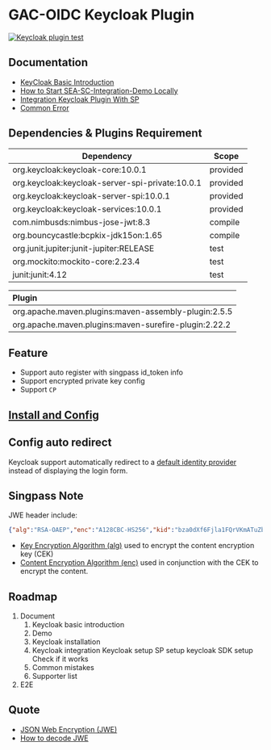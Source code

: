 # GAC-OIDC Keycloak Plugin
[![Keycloak plugin test](https://github.com/thoughtworks/GAC-OpenID-Connect/actions/workflows/keycloak-plugin-test.yaml/badge.svg)](https://github.com/thoughtworks/GAC-OpenID-Connect/actions/workflows/keycloak-plugin-test.yaml)

## Documentation

- [KeyCloak Basic Introduction](documents/KeyCloak-Basic-Introduction.md)
- [How to Start SEA-SC-Integration-Demo Locally](documents/How-To-Start-SEA-SC-Integration-Demo-Locally.md)
- [Integration Keycloak Plugin With SP](documents/Install-And-Config-Keycloak-Plugin.md)
- [Common Error](documents/Common-Error.md)


## Dependencies & Plugins Requirement

Dependency | Scope
---- | ---
org.keycloak:keycloak-core:10.0.1 | provided
org.keycloak:keycloak-server-spi-private:10.0.1 |  provided
org.keycloak:keycloak-server-spi:10.0.1 | provided
org.keycloak:keycloak-services:10.0.1 | provided
com.nimbusds:nimbus-jose-jwt:8.3 | compile
org.bouncycastle:bcpkix-jdk15on:1.65 | compile
org.junit.jupiter:junit-jupiter:RELEASE | test
org.mockito:mockito-core:2.23.4 | test
junit:junit:4.12 | test


Plugin |
:---- |
org.apache.maven.plugins:maven-assembly-plugin:2.5.5 |
org.apache.maven.plugins:maven-surefire-plugin:2.22.2 |


## Feature

- Support auto register with singpass id_token info
- Support encrypted private key config
- Support `CP`

## [Install and Config](https://github.com/ThoughtWorksInc/SEA-SC-OpenID/blob/keycloak/documents/Install-And-Config-Keycloak-Plugin.md#install-keycloak-idp-singpass-plugin-for-keycloak)

## Config auto redirect

Keycloak support automatically redirect to a [default identity provider](https://www.keycloak.org/docs/latest/server_admin/#default_identity_provider) instead of displaying the login form.

## Singpass Note

JWE header include:

```json
{"alg":"RSA-OAEP","enc":"A128CBC-HS256","kid":"bza0dXf6Fjla1FQrVKmATuZb9-4M90LxDuf3ujLYbqg"}
```

- [Key Encryption Algorithm (alg)](https://tools.ietf.org/html/rfc7518#section-4.1) used to encrypt the content encryption key (CEK)
- [Content Encryption Algorithm (enc)](https://tools.ietf.org/html/rfc7518#section-5.1) used in conjunction with the CEK to encrypt the content.

## Roadmap

1. Document
    1. Keycloak basic introduction
    2. Demo
    3. Keycloak installation
    4. Keycloak integration
        Keycloak setup
        SP setup
        keycloak SDK setup
        Check if it works
    5. Common mistakes
    6. Supporter list
2. E2E


## Quote

- [JSON Web Encryption (JWE)](https://tools.ietf.org/html/rfc7516)
- [How to decode JWE](https://stackoverflow.com/a/42503200)